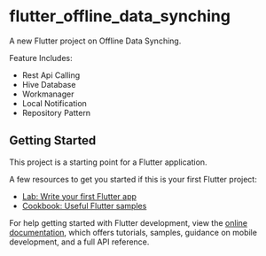 # flutter_offline_data_synching

A new Flutter project on Offline Data Synching.

Feature Includes:

- Rest Api Calling
- Hive Database
- Workmanager
- Local Notification
- Repository Pattern

## Getting Started

This project is a starting point for a Flutter application.

A few resources to get you started if this is your first Flutter project:

- [Lab: Write your first Flutter app](https://docs.flutter.dev/get-started/codelab)
- [Cookbook: Useful Flutter samples](https://docs.flutter.dev/cookbook)

For help getting started with Flutter development, view the
[online documentation](https://docs.flutter.dev/), which offers tutorials,
samples, guidance on mobile development, and a full API reference.
